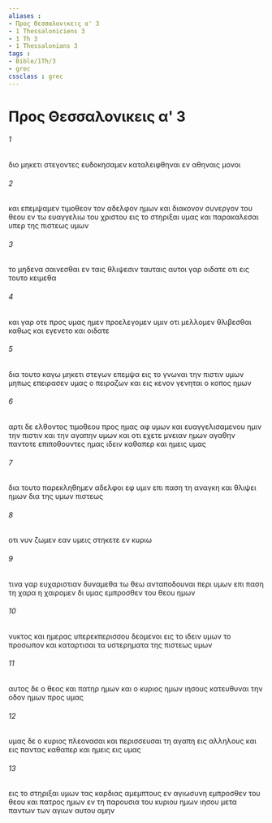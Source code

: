 ```yaml
---
aliases : 
- Προς Θεσσαλονικεις α' 3
- 1 Thessaloniciens 3
- 1 Th 3
- 1 Thessalonians 3
tags : 
- Bible/1Th/3
- grec
cssclass : grec
---
```


# Προς Θεσσαλονικεις α' 3

###### 1
διο μηκετι στεγοντες ευδοκησαμεν καταλειφθηναι εν αθηναις μονοι
###### 2
και επεμψαμεν τιμοθεον τον αδελφον ημων και διακονον συνεργον του θεου εν τω ευαγγελιω του χριστου εις το στηριξαι υμας και παρακαλεσαι υπερ της πιστεως υμων
###### 3
το μηδενα σαινεσθαι εν ταις θλιψεσιν ταυταις αυτοι γαρ οιδατε οτι εις τουτο κειμεθα
###### 4
και γαρ οτε προς υμας ημεν προελεγομεν υμιν οτι μελλομεν θλιβεσθαι καθως και εγενετο και οιδατε
###### 5
δια τουτο καγω μηκετι στεγων επεμψα εις το γνωναι την πιστιν υμων μηπως επειρασεν υμας ο πειραζων και εις κενον γενηται ο κοπος ημων
###### 6
αρτι δε ελθοντος τιμοθεου προς ημας αφ υμων και ευαγγελισαμενου ημιν την πιστιν και την αγαπην υμων και οτι εχετε μνειαν ημων αγαθην παντοτε επιποθουντες ημας ιδειν καθαπερ και ημεις υμας
###### 7
δια τουτο παρεκληθημεν αδελφοι εφ υμιν επι παση τη αναγκη και θλιψει ημων δια της υμων πιστεως
###### 8
οτι νυν ζωμεν εαν υμεις στηκετε εν κυριω
###### 9
τινα γαρ ευχαριστιαν δυναμεθα τω θεω ανταποδουναι περι υμων επι παση τη χαρα η χαιρομεν δι υμας εμπροσθεν του θεου ημων
###### 10
νυκτος και ημερας υπερεκπερισσου δεομενοι εις το ιδειν υμων το προσωπον και καταρτισαι τα υστερηματα της πιστεως υμων
###### 11
αυτος δε ο θεος και πατηρ ημων και ο κυριος ημων ιησους κατευθυναι την οδον ημων προς υμας
###### 12
υμας δε ο κυριος πλεονασαι και περισσευσαι τη αγαπη εις αλληλους και εις παντας καθαπερ και ημεις εις υμας
###### 13
εις το στηριξαι υμων τας καρδιας αμεμπτους εν αγιωσυνη εμπροσθεν του θεου και πατρος ημων εν τη παρουσια του κυριου ημων ιησου μετα παντων των αγιων αυτου αμην
